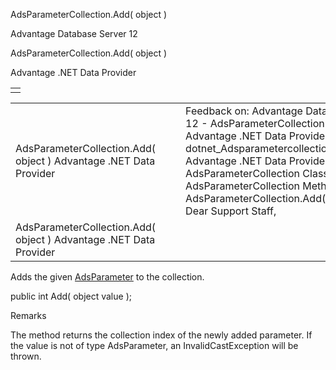 AdsParameterCollection.Add( object )




Advantage Database Server 12  

AdsParameterCollection.Add( object )

Advantage .NET Data Provider

|  |
| --- |
|  |

|  |  |  |  |  |
| --- | --- | --- | --- | --- |
| AdsParameterCollection.Add( object )  Advantage .NET Data Provider |  |  | Feedback on: Advantage Database Server 12 - AdsParameterCollection.Add( object ) Advantage .NET Data Provider dotnet\_Adsparametercollection\_add\_object\_ Advantage .NET Data Provider > AdsParameterCollection Class > AdsParameterCollection Methods > AdsParameterCollection.Add( object ) / Dear Support Staff, |  |
| AdsParameterCollection.Add( object )  Advantage .NET Data Provider |  |  |  |  |

Adds the given [AdsParameter](dotnet_adsparameter.htm) to the collection.

public int Add( object value );

Remarks

The method returns the collection index of the newly added parameter. If the value is not of type AdsParameter, an InvalidCastException will be thrown.